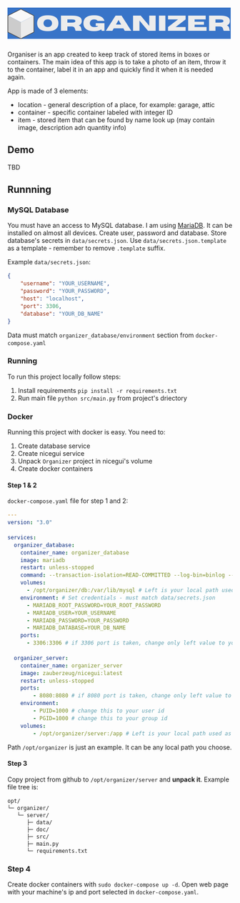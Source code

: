 # ![organizer_logo](data/organizer_logo.png)

Organiser is an app created to keep track of stored items in boxes or containers.
The main idea of this app is to take a photo of an item, throw it to the container, label it in an app and quickly find it when it is needed again.

App is made of 3 elements:
- location - general description of a place, for example: garage, attic
- container - specific container labeled with integer ID
- item - stored item that can be found by name look up (may contain image, description adn quantity info)

## Demo

TBD

## Runnning

### MySQL Database

You must have an access to MySQL database. I am using [MariaDB](https://mariadb.org/).
It can be installed on almost all devices. Create user, password and database.
Store database's secrets in `data/secrets.json`.
Use `data/secrets.json.template` as a template - remember to remove `.template` suffix.

Example `data/secrets.json`:
```json
{
    "username": "YOUR_USERNAME",
    "password": "YOUR_PASSWORD",
    "host": "localhost",
    "port": 3306,
    "database": "YOUR_DB_NAME"
}
```
Data must match `organizer_database/environment` section from `docker-compose.yaml`

### Running

To run this project locally follow steps:
1. Install requirements `pip install -r requirements.txt`
2. Run main file `python src/main.py` from project's driectory

### Docker

Running this project with docker is easy.
You need to:
1. Create database service
2. Create nicegui service
3. Unpack `Organizer` project in nicegui's volume
4. Create docker containers

#### Step 1 & 2

`docker-compose.yaml` file for step 1 and 2:
```yaml
---
version: "3.0"

services:
  organizer_database:
    container_name: organizer_database
    image: mariadb
    restart: unless-stopped
    command: --transaction-isolation=READ-COMMITTED --log-bin=binlog --binlog-format=ROW
    volumes:
      - /opt/organizer/db:/var/lib/mysql # Left is your local path used as database's volume
    environment: # Set credentials - must match data/secrets.json
      - MARIADB_ROOT_PASSWORD=YOUR_ROOT_PASSWORD
      - MARIADB_USER=YOUR_USERNAME
      - MARIADB_PASSWORD=YOUR_PASSWORD
      - MARIADB_DATABASE=YOUR_DB_NAME
    ports:
      - 3306:3306 # if 3306 port is taken, change only left value to you liking

  organizer_server:
    container_name: organizer_server
    image: zauberzeug/nicegui:latest
    restart: unless-stopped
    ports:
        - 8080:8080 # if 8080 port is taken, change only left value to you liking
    environment:
        - PUID=1000 # change this to your user id
        - PGID=1000 # change this to your group id
    volumes:
        - /opt/organizer/server:/app # Left is your local path used as nicegui's volume
```

Path `/opt/organizer` is just an example. It can be any local path you choose.

#### Step 3

Copy project from github to `/opt/organizer/server` and **unpack it**.
Example file tree is:
```ascii
opt/
└─ organizer/
   └─ server/
      ├─ data/
      ├─ doc/
      ├─ src/
      ├─ main.py
      └─ requirements.txt
```

### Step 4

Create docker containers with `sudo docker-compose up -d`. 
Open web page with your machine's ip and port selected in `docker-compose.yaml`.
